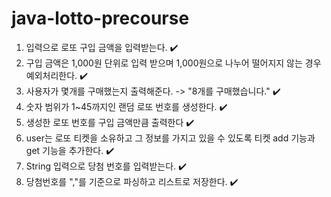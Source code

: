 # java-lotto-precourse

1. 입력으로 로또 구입 금액을 입력받는다. ✔️
2. 구입 금액은 1,000원 단위로 입력 받으며 1,000원으로 나누어 떨어지지 않는 경우 예외처리한다. ✔️
3. 사용자가 몇개를 구매했는지 출력해준다. -> "8개를 구매했습니다." ✔️
4. 숫자 범위가 1~45까지인 랜덤 로또 번호를 생성한다. ✔️
5. 생성한 로또 번호를 구입 금액만큼 출력한다 ✔️
6. user는 로또 티켓을 소유하고 그 정보를 가지고 있을 수 있도록 티켓 add 기능과 get 기능을 추가한다. ✔️
7. String 입력으로 당첨 번호를 입력받는다. ✔️
8. 당첨번호를 ","를 기준으로 파싱하고 리스트로 저장한다. ✔️
